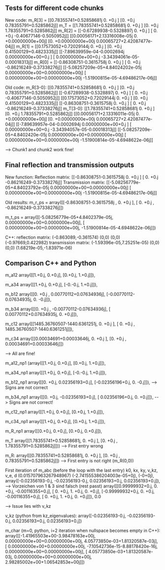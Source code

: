 ## Tests for different code chunks

New code:
m_R[3] = [[0.78355741+0.52858681j 0.        +0.j        ]
 [0.        +0.j         0.78355791+0.5285862j]]
m_T = [[1.78355741+0.52858681j 0.        +0.j        ]
 [0.        +0.j         1.78355791+0.5285862j]]
m_R[2] = [[-0.67289938-0.5328897j  0.        +0.j       ]
 [ 0.        +0.j        -0.40677146-0.5050952j]]
[[0.00056171+2.13316008e-05j 0.        +0.00000000e+00j]
 [0.        +0.00000000e+00j 0.00065727+2.42087477e-04j]]
m_R[1] = [[0.17573052+0.72029144j 0.        +0.j        ]
 [0.        +0.j         0.41500129+0.4823335j]]
[[-7.89639959e-04-0.0002694j   0.00000000e+00+0.j        ]
 [ 0.00000000e+00+0.j         -3.34394061e-05-0.00018313j]]
m_R[0] = [[-0.86308751-0.3615758j   0.        +0.j        ]
 [ 0.        +0.j         -0.86216249-0.37338276j]]
[[-5.08257209e-05+4.84024202e-05j  0.00000000e+00+0.00000000e+00j]
 [ 0.00000000e+00+0.00000000e+00j -1.51900815e-05-4.69486217e-06j]]

Old code:
m_R[3-0]:
[[0.78355741+0.52858681j 0.        +0.j        ]
 [0.        +0.j         0.78355791+0.5285862j]]
[[-0.67289938-0.5328897j  0.        +0.j       ]
 [ 0.        +0.j        -0.40677146-0.5050952j]]
[[0.17573052+0.72029144j 0.        +0.j        ]
 [0.        +0.j         0.41500129+0.4823335j]]
[[-0.86308751-0.3615758j   0.        +0.j        ]
 [ 0.        +0.j         -0.86216249-0.37338276j]]
m_T[3-0]:
[[1.78355741+0.52858681j 0.        +0.j        ]
 [0.        +0.j         1.78355791+0.5285862j]]
[[0.00056171+2.13316011e-05j 0.        +0.00000000e+00j]
 [0.        +0.00000000e+00j 0.00065727+2.42087477e-04j]]
[[-7.89639957e-04-0.0002694j   0.00000000e+00+0.j        ]
 [ 0.00000000e+00+0.j         -3.34394057e-05-0.00018313j]]
[[-5.08257209e-05+4.8402420e-05j  0.00000000e+00+0.0000000e+00j]
 [ 0.00000000e+00+0.0000000e+00j -1.51900814e-05-4.6948622e-06j]]

--> Chunk1 and chunk2 work fine!

## Final reflection and transmission outputs

New function:
Reflection matrix: [[-0.86308751-0.3615758j   0.        +0.j        ]
 [ 0.        +0.j         -0.86216249-0.37338276j]]
Transmission matrix: [[-5.08256779e-05+4.84023792e-05j  0.00000000e+00+0.00000000e+00j]
 [ 0.00000000e+00+0.00000000e+00j -1.51900815e-05-4.69486217e-06j]]

Old results:
m_r_ps = array([[-0.86308751-0.3615758j ,  0.        +0.j        ],
[ 0.        +0.j        , -0.86216249-0.37338276j]])

m_t_ps = array([[-5.08256779e-05+4.8402379e-05j,  0.00000000e+00+0.0000000e+00j],
[ 0.00000000e+00+0.0000000e+00j, -1.51900814e-05-4.6948622e-06j]])

C++:
reflection matrix: (-0.863089,-0.361574) (0,0)
(0,0) (-0.97669,0.422982)
transmission matrix: (-1.59396e-05,7.25251e-05) (0,0)
(0,0) (1.68219e-05,-1.83971e-06)

## Comparison C++ and Python

m_a12
array([[1.+0.j, 0.+0.j], [0.+0.j, 1.+0.j]]),

m_a34
array([[1.+0.j,  0.+0.j], [-0.-0.j,  1.+0.j]]),

m_b12
array([[0.        +0.j        ,  0.00770112+0.07634936j], [-0.00770112-0.07634935j,  0.        -0.j]]),

m_b34
array([[0.        +0.j        , -0.00770112-0.07634936j], [ 0.00770112+0.07634935j,  0.        +0.j]]),

m_c12
array([[1485.36760507-1440.6361251j,    0.           +0.j       ], [   0.           +0.j       , 1485.36760507-1440.6361251j]]),

m_c34
array([[0.00034691+0.00033646j, 0.        +0.j        ], [0.        +0.j        , 0.00034691+0.00033646j]])

--> All are fine!

m_a12_np1
(array([[1.+0.j, 0.+0.j], [0.+0.j, 1.+0.j]]),

m_a34_np1
array([[1.+0.j,  0.+0.j], [-0.-0.j,  1.+0.j]]),

m_b12_np1
array([[0.        +0.j,  0.02356193+0.j], [-0.02356196+0.j,  0.        -0.j]]), --> Signs are not correct

m_b34_np1
array([[0.        +0.j, -0.02356193+0.j], [ 0.02356196+0.j,  0.        +0.j]]), --> Signs are not correct!

m_c12_np1
array([[1.+0.j, 0.+0.j], [0.+0.j, 1.+0.j]]),

m_c34_np1
array([[1.+0.j, 0.+0.j], [0.+0.j, 1.+0.j]]),

m_R_np1
array([[0.+0.j, 0.+0.j], [0.+0.j, 0.+0.j]]),

m_T
array([[1.78355741+0.52858681j, 0.        +0.j        ], [0.        +0.j        , 1.78355791+0.5285862j]])) --> First entry wrong

m_R:
array([[0.78355741+0.52858681j, 0.        +0.j        ], [0.        +0.j        , 0.78355791+0.5285862j]]) --> First entry is not right (m_R(0,0))

First iteration of m_abc (before the loop with the last entry)
k0, kx, ky, v_kz, v_e, d
(0.015707963267948967)
(-2.741555386204003e-05+0j),
(-0+0j),
array([-0.02356193-0.j, -0.02356193-0.j, 0.02356193+0.j, 0.02356193+0.j]), --> Vorzeichen von 1 & 3 sind falsch (rest passt)
array([[0.99999932+0.j,  0.        +0.j, -0.00116355+0.j],
       [ 0.        +0.j,  1.        +0.j,  0.        +0.j],
       [-0.99999932+0.j,  0.        +0.j, -0.00116355+0.j],
       [ 0.        +0.j,  1.        +0.j,  0.        +0.j]]),
0.0

--> Issue lies with v_kz

v_kz (python from kz_eigenvalues):
array([-0.02356193-0.j, -0.02356193-0.j, 0.02356193+0.j, 0.02356193+0.j])

m_char (m=0, python, i=2 iteration when nullspace becomes empty in C++):
array([[-1.41965503e+00-3.98478163e+00j,  0.00000000e+00+0.00000000e+00j,
         4.05773850e-03+1.81320587e-03j],
       [ 0.00000000e+00+0.00000000e+00j, -7.10542736e-15-8.88178420e-16j,
         0.00000000e+00+0.00000000e+00j],
       [ 4.05773850e-03+1.81320587e-03j,  0.00000000e+00+0.00000000e+00j,
         2.98285002e+00+1.06542853e+00j]])
